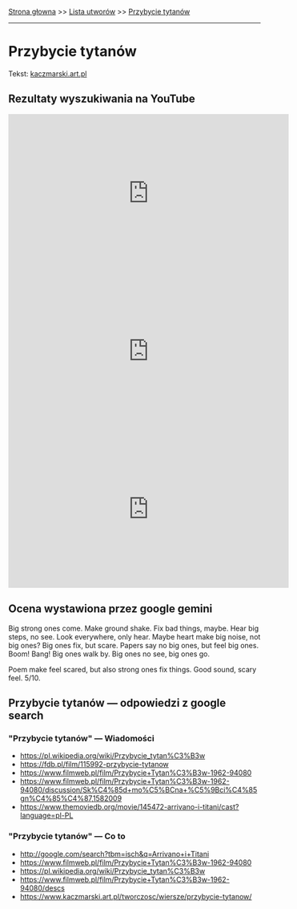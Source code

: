 [Strona głowna](../index.md) >> [Lista utworów](../list.md) >> [Przybycie tytanów](488.md)

---

# Przybycie tytanów

Tekst: [kaczmarski.art.pl](https://www.kaczmarski.art.pl/tworczosc/wiersze/przybycie-tytanow/)

## Rezultaty wyszukiwania na YouTube

<iframe width="560" height="315" src="https://www.youtube.com/embed/5HOlwSnQayA?si=IdontcarewhotheIRSsendsImnotpayingtaxes" title="YouTube video player" frameborder="0" allow="accelerometer; autoplay; clipboard-write; encrypted-media; gyroscope; picture-in-picture; web-share" referrerpolicy="strict-origin-when-cross-origin" allowfullscreen></iframe>

<iframe width="560" height="315" src="https://www.youtube.com/embed/SBi6iZg2dVA?si=IdontcarewhotheIRSsendsImnotpayingtaxes" title="YouTube video player" frameborder="0" allow="accelerometer; autoplay; clipboard-write; encrypted-media; gyroscope; picture-in-picture; web-share" referrerpolicy="strict-origin-when-cross-origin" allowfullscreen></iframe>

<iframe width="560" height="315" src="https://www.youtube.com/embed/yt_x2feizNY?si=IdontcarewhotheIRSsendsImnotpayingtaxes" title="YouTube video player" frameborder="0" allow="accelerometer; autoplay; clipboard-write; encrypted-media; gyroscope; picture-in-picture; web-share" referrerpolicy="strict-origin-when-cross-origin" allowfullscreen></iframe>

## Ocena wystawiona przez google gemini

Big strong ones come. Make ground shake. Fix bad things, maybe. Hear big steps, no see. Look everywhere, only hear. Maybe heart make big noise, not big ones? Big ones fix, but scare. Papers say no big ones, but feel big ones. Boom! Bang! Big ones walk by. Big ones no see, big ones go. 

Poem make feel scared, but also strong ones fix things. Good sound, scary feel. 5/10.


## Przybycie tytanów — odpowiedzi z google search

### "Przybycie tytanów" — Wiadomości

 - <https://pl.wikipedia.org/wiki/Przybycie_tytan%C3%B3w>
 - <https://fdb.pl/film/115992-przybycie-tytanow>
 - <https://www.filmweb.pl/film/Przybycie+Tytan%C3%B3w-1962-94080>
 - <https://www.filmweb.pl/film/Przybycie+Tytan%C3%B3w-1962-94080/discussion/Sk%C4%85d+mo%C5%BCna+%C5%9Bci%C4%85gn%C4%85%C4%87,1582009>
 - <https://www.themoviedb.org/movie/145472-arrivano-i-titani/cast?language=pl-PL>

### "Przybycie tytanów" — Co to

 - <http://google.com/search?tbm=isch&q=Arrivano+i+Titani>
 - <https://www.filmweb.pl/film/Przybycie+Tytan%C3%B3w-1962-94080>
 - <https://pl.wikipedia.org/wiki/Przybycie_tytan%C3%B3w>
 - <https://www.filmweb.pl/film/Przybycie+Tytan%C3%B3w-1962-94080/descs>
 - <https://www.kaczmarski.art.pl/tworczosc/wiersze/przybycie-tytanow/>

